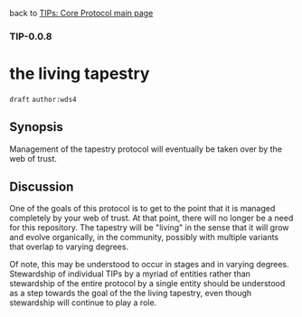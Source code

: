 back to [TIPs: Core Protocol main page](https://github.com/wds4/tapestry-protocol/blob/main/tips/core-protocol/README.md)

### TIP-0.0.8
the living tapestry
=====

`draft` `author:wds4`

## Synopsis 

Management of the tapestry protocol will eventually be taken over by the web of trust.

## Discussion 

One of the goals of this protocol is to get to the point that it is managed completely by your web of trust. At that point, there will no longer be a need for this repository. The tapestry will be "living" in the sense that it will grow and evolve organically, in the community, possibly with multiple variants that overlap to varying degrees.

Of note, this may be understood to occur in stages and in varying degrees. Stewardship of individual TIPs by a myriad of entities rather than stewardship of the entire protocol by a single entity should be understood as a step towards the goal of the the living tapestry, even though stewardship will continue to play a role.
